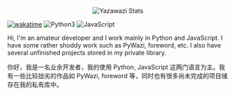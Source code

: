 <p style="text-align: center">
    <img src="https://github-readme-stats.vercel.app/api?username=yazawazi&hide_border=true&show_icons=true" title="Yazawazi Stats" alt="Yazawazi Stats" />
</p>

[![wakatime](https://wakatime.com/badge/user/8628e3ea-7946-4d52-93d3-7ba3b2647ab7.svg?style=flat-square)](https://wakatime.com/@8628e3ea-7946-4d52-93d3-7ba3b2647ab7) ![Python3](https://img.shields.io/badge/-Python-yellow?style=flat-square&logo=python) ![JavaScript](https://img.shields.io/badge/-JavaScript-green?style=flat-square&logo=javascript)

Hi, I'm an amateur developer and I work mainly in Python and JavaScript. I have some rather shoddy work such as PyWazi, foreword, etc. I also have several unfinished projects stored in my private library.

你好，我是一名业余开发者，我的使用 Python, JavaScript 这两门语言为主。我有一些比较拙劣的作品如 PyWazi, foreword 等，同时也有很多尚未完成的项目储存在我的私有库中。

<!--
**Yazawazi/Yazawazi** is a ✨ _special_ ✨ repository because its `README.md` (this file) appears on your GitHub profile.

Here are some ideas to get you started:

- 🔭 I’m currently working on ...
- 🌱 I’m currently learning ...
- 👯 I’m looking to collaborate on ...
- 🤔 I’m looking for help with ...
- 💬 Ask me about ...
- 📫 How to reach me: ...
- 😄 Pronouns: ...
- ⚡ Fun fact: ...
-->
